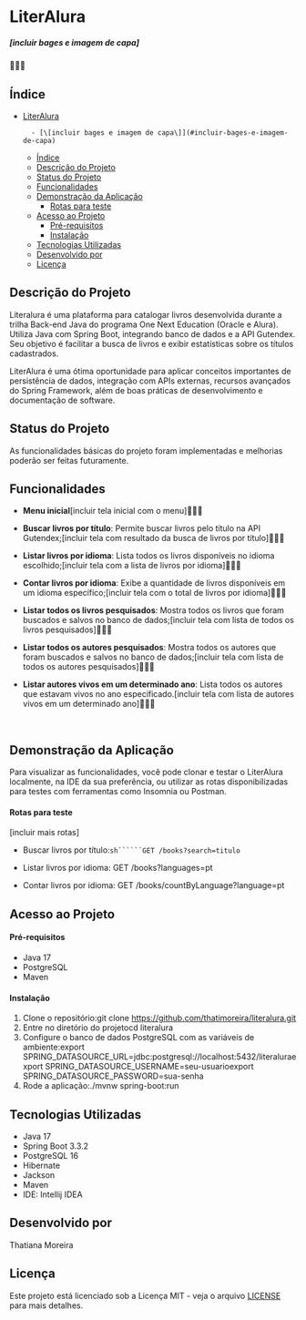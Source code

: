 # LiterAlura

##### [incluir bages e imagem de capa]



## Índice

* [LiterAlura](#literalura)
  
        - [\[incluir bages e imagem de capa\]](#incluir-bages-e-imagem-de-capa)
  
  * [Índice](#índice)
  * [Descrição do Projeto](#descrição-do-projeto)
  * [Status do Projeto](#status-do-projeto)
  * [Funcionalidades](#funcionalidades)
  * [Demonstração da Aplicação](#demonstração-da-aplicação)
    * [Rotas para teste](#rotas-para-teste)
  * [Acesso ao Projeto](#acesso-ao-projeto)
    * [Pré-requisitos](#pré-requisitos)
    * [Instalação](#instalação)
  * [Tecnologias Utilizadas](#tecnologias-utilizadas)
  * [Desenvolvido por](#desenvolvido-por)
  * [Licença](#licença)

## Descrição do Projeto

Literalura é uma plataforma para catalogar livros desenvolvida durante a trilha Back-end Java do programa One Next Education (Oracle e Alura). Utiliza Java com Spring Boot, integrando banco de dados e a API Gutendex. Seu objetivo é facilitar a busca de livros e exibir estatísticas sobre os títulos cadastrados.

LiterAlura é uma ótima oportunidade para aplicar conceitos importantes de persistência de dados, integração com APIs externas, recursos avançados do Spring Framework, além de boas práticas de desenvolvimento e documentação de software.<br>

## Status do Projeto

As funcionalidades básicas do projeto foram implementadas e melhorias poderão ser feitas futuramente.

## Funcionalidades

* **Menu inicial**[incluir tela inicial com o menu]<br>
* **Buscar livros por título**: Permite buscar livros pelo título na API Gutendex;[incluir tela com resultado da busca de livros por título]<br>
* **Listar livros por idioma**: Lista todos os livros disponíveis no idioma escolhido;[incluir tela com a lista de livros por idioma]<br>
* **Contar livros por idioma**: Exibe a quantidade de livros disponíveis em um idioma específico;[incluir tela com o total de livros por idioma]<br>
* **Listar todos os livros pesquisados**: Mostra todos os livros que foram buscados e salvos no banco de dados;[incluir tela com lista de todos os livros pesquisados]<br>
* **Listar todos os autores pesquisados**: Mostra todos os autores que foram buscados e salvos no banco de dados;[incluir tela com lista de todos os autores pesquisados]<br>
* **Listar autores vivos em um determinado ano**: Lista todos os autores que estavam vivos no ano especificado.[incluir tela com lista de autores vivos em um determinado ano]
  
  <br>
  

## Demonstração da Aplicação

Para visualizar as funcionalidades, você pode clonar e testar o LiterAlura localmente, na IDE da sua preferência, ou utilizar as rotas disponibilizadas para testes com ferramentas como Insomnia ou Postman.

#### Rotas para teste

[incluir mais rotas]

* Buscar livros por título:```sh``````GET /books?search=titulo```

* Listar livros por idioma: GET /books?languages=pt
  
* Contar livros por idioma: GET /books/countByLanguage?language=pt
  

## Acesso ao Projeto

#### Pré-requisitos

* Java 17
* PostgreSQL
* Maven

#### Instalação

1. Clone o repositório:git clone https://github.com/thatimoreira/literalura.git
2. Entre no diretório do projetocd literalura
3. Configure o banco de dados PostgreSQL com as variáveis de ambiente:export SPRING_DATASOURCE_URL=jdbc:postgresql://localhost:5432/literaluraexport SPRING_DATASOURCE_USERNAME=seu-usuarioexport SPRING_DATASOURCE_PASSWORD=sua-senha
4. Rode a aplicação:./mvnw spring-boot:run

## Tecnologias Utilizadas

* Java 17
* Spring Boot 3.3.2
* PostgreSQL 16
* Hibernate
* Jackson
* Maven
* IDE: Intellij IDEA

## Desenvolvido por

Thatiana Moreira

## Licença

Este projeto está licenciado sob a Licença MIT - veja o arquivo [LICENSE](./LICENSE) para mais detalhes.

